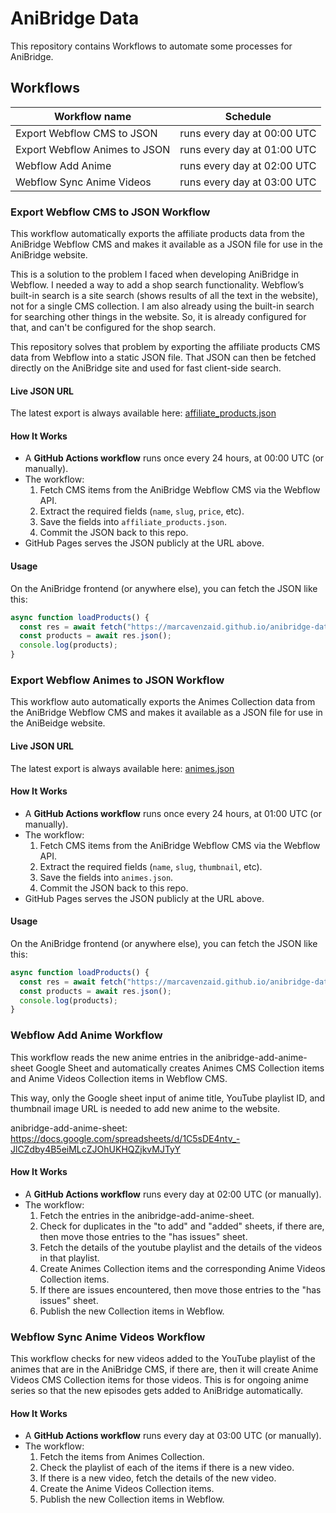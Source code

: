# AniBridge Data
This repository contains Workflows to automate some processes for AniBridge.

## Workflows
|Workflow name                 | Schedule                    |
|------------------------------|-----------------------------|
|Export Webflow CMS to JSON    | runs every day at 00:00 UTC |
|Export Webflow Animes to JSON | runs every day at 01:00 UTC |
|Webflow Add Anime             | runs every day at 02:00 UTC |
|Webflow Sync Anime Videos     | runs every day at 03:00 UTC |

### Export Webflow CMS to JSON Workflow
This workflow automatically exports the affiliate products data from the AniBridge Webflow CMS and makes it available as a JSON file for use in the AniBridge website.

This is a solution to the problem I faced when developing AniBridge in Webflow. I needed a way to add a shop search functionality.
Webflow’s built-in search is a site search (shows results of all the text in the website), not for a single CMS collection. I am also already using the built-in search for searching other things in the website. So, it is already configured for that, and can't be configured for the shop search.

This repository solves that problem by exporting the affiliate products CMS data from Webflow into a static JSON file. That JSON can then be fetched directly on the AniBridge site and used for fast client-side search.

#### Live JSON URL
The latest export is always available here: [affiliate_products.json](https://marcavenzaid.github.io/anibridge-data/affiliate_products.json)

#### How It Works
- A **GitHub Actions workflow** runs once every 24 hours, at 00:00 UTC (or manually).
- The workflow:
	1. Fetch CMS items from the AniBridge Webflow CMS via the Webflow API.
	2. Extract the required fields (`name`, `slug`, `price`, etc).
	3. Save the fields into `affiliate_products.json`.
	4. Commit the JSON back to this repo.
- GitHub Pages serves the JSON publicly at the URL above.

#### Usage
On the AniBridge frontend (or anywhere else), you can fetch the JSON like this:
```javascript
async function loadProducts() {
  const res = await fetch("https://marcavenzaid.github.io/anibridge-data/affiliate_products.json");
  const products = await res.json();
  console.log(products);
}
```

### Export Webflow Animes to JSON Workflow
This workflow auto automatically exports the Animes Collection data from the AniBridge Webflow CMS and makes it available as a JSON file for use in the AniBeidge website.

#### Live JSON URL
The latest export is always available here: [animes.json](https://marcavenzaid.github.io/anibridge-data/animes.json)

#### How It Works
- A **GitHub Actions workflow** runs once every 24 hours, at 01:00 UTC (or manually).
- The workflow:
	1. Fetch CMS items from the AniBridge Webflow CMS via the Webflow API.
	2. Extract the required fields (`name`, `slug`, `thumbnail`, etc).
	3. Save the fields into `animes.json`.
	4. Commit the JSON back to this repo.
- GitHub Pages serves the JSON publicly at the URL above.

#### Usage
On the AniBridge frontend (or anywhere else), you can fetch the JSON like this:
```javascript
async function loadProducts() {
  const res = await fetch("https://marcavenzaid.github.io/anibridge-data/animes.json");
  const products = await res.json();
  console.log(products);
}
```

### Webflow Add Anime Workflow
This workflow reads the new anime entries in the anibridge-add-anime-sheet Google Sheet and automatically creates Animes CMS Collection items and Anime Videos Collection items in Webflow CMS.

This way, only the Google sheet input of anime title, YouTube playlist ID, and thumbnail image URL is needed to add new anime to the website.

anibridge-add-anime-sheet: https://docs.google.com/spreadsheets/d/1C5sDE4ntv_-JlCZdby4B5eiMLcZJOhUKHQZjkvMJTyY

#### How It Works
- A **GitHub Actions workflow** runs every day at 02:00 UTC (or manually).
- The workflow:
	1. Fetch the entries in the anibridge-add-anime-sheet.
	2. Check for duplicates in the "to add" and "added" sheets, if there are, then move those entries to the "has issues" sheet.
	3. Fetch the details of the youtube playlist and the details of the videos in that playlist.
	4. Create Animes Collection items and the corresponding Anime Videos Collection items.
	5. If there are issues encountered, then move those entries to the "has issues" sheet.
	6. Publish the new Collection items in Webflow.

### Webflow Sync Anime Videos Workflow
This workflow checks for new videos added to the YouTube playlist of the animes that are in the AniBridge CMS, if there are, then it will create Anime Videos CMS Collection items for those videos. This is for ongoing anime series so that the new episodes gets added to AniBridge automatically.

#### How It Works
- A **GitHub Actions workflow** runs every day at 03:00 UTC (or manually).
- The workflow:
	1. Fetch the items from Animes Collection.
	2. Check the playlist of each of the items if there is a new video.
	3. If there is a new video, fetch the details of the new video.
	4. Create the Anime Videos Collection items.
	5. Publish the new Collection items in Webflow.